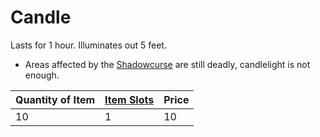 # Candle

Lasts for 1 hour. Illuminates out 5 feet.
- Areas affected by the [Shadowcurse](../../../../Hazards/Shadowcurse.md) are still deadly, candlelight is not enough.

| Quantity of Item | [Item Slots](../../../../../Player%20Characters/Derived%20Statistics/Item%20Slots.md) | Price |
| ---------------- | ------------------------------------------------------------------------------------- | ----- |
| 10               | 1                                                                                     | 10    |
